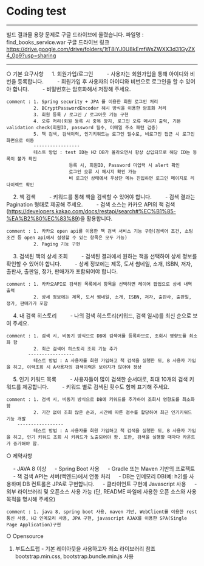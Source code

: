 # Coding test

**********************
빌드 결과물 
용량 문제로 구글 드라이브에 올렸습니다. 
파일명 : find_books_service.war
구글 드라이브 링크 
https://drive.google.com/drive/folders/1tT8iYJ0U8kEmfWsZWXX3d31GyZX4_0p9?usp=sharing

***********************


○ 기본 요구사항
　 1. 회원가입/로그인
　　  - 사용자는 회원가입을 통해 아이디와 비번을 등록합니다.
　　  - 회원가입 후 사용자의 아이디와 비번으로 로그인을 할 수 있어야 합니다.
　　  - 비밀번호는 암호화해서 저장해 주세요.
    
    comment : 1. Spring security + JPA 를 이용한 회원 로그인 처리
              2. BCryptPasswordEncoder 해시 방식을 이용한 암호화 처리
              3. 회원 등록 / 로그인 / 로그아웃 기능 구현
              4. 오류 처리(회원 등록 시 중복 방지, 로그인 오류 메시지 출력, 기본 validation check(회원ID, password 필수, 이메일 주소 패턴 검증)
              5. 책 검색, 검색이력, 인기키워드는 로그인 필수로, 비로그인 접근 시 로그인 화면으로 이동
              -----------------
              테스트 방법 : test ID는 H2 DB가 올라오면서 항상 삽입되므로 해당 ID는 등록이 불가 확인
                           등록 시, 회원ID, Password 미입력 시 alert 확인
                           로그인 오류 시 메시지 확인 가능
                           비 로그인 상태에서 우상단 메뉴 진입하면 로그인 페이지로 리다이렉트 확인

　 2. 책 검색
　　  - 키워드를 통해 책을 검색할 수 있어야 합니다.
　　  - 검색 결과는 Pagination 형태로 제공해 주세요.
　　  - 검색 소스는 카카오 API의 책 검색(https://developers.kakao.com/docs/restapi/search#%EC%B1%85-%EA%B2%80%EC%83%89)을 활용합니다.

    comment : 1. 카카오 open api를 이용한 책 검색 서비스 기능 구현(검색어 조건, 소팅 조건 등 open api에서 설정할 수 있는 항목은 모두 가능)
              2. Paging 기능 구현



　 3. 검색된 책의 상세 조회
　　  - 검색된 결과에서 원하는 책을 선택하여 상세 정보를 확인할 수 있어야 합니다.
　　  - 상세 정보에는 제목, 도서 썸네일, 소개, ISBN, 저자, 출판사, 출판일, 정가, 판매가가 포함되어야 합니다.

    comment : 1. 카카오API로 검색된 목록에서 항목을 선택하면 레이어 팝업으로 상세 내역 출력
              2. 상세 정보에는 제목, 도서 썸네일, 소개, ISBN, 저자, 출판사, 출판일, 정가, 판매가가 포함  


　 4. 내 검색 히스토리
　　  - 나의 검색 히스토리(키워드, 검색 일시)를 최신 순으로 보여 주세요.
    
    comment : 1. 검색 시, 비동기 방식으로 DB에 검색어를 등록하므로, 조회시 영향도를 최소화 함
              2. 최근 검색어 히스토리 조회 기능 추가
            -----------------
              테스트 방법 : A 사용자를 회원 가입하고 책 검색을 실행한 뒤, B 사용자 가입을 하고, 이력조회 시 A사용자의 검색이력은 보이지가 않아야 정상



　 5. 인기 키워드 목록
　　  - 사용자들이 많이 검색한 순서대로, 최대 10개의 검색 키워드를 제공합니다.
　　  - 키워드 별로 검색된 횟수도 함께 표기해 주세요.
    
    comment : 1. 검색 시, 비동기 방식으로 DB에 키워드를 추가하여 조회시 영향도를 최소화 함
              2. 기간 없이 조회 많은 순과, 시간에 따른 점수를 할당하여 최근 인기키워드 기능 개발
        -----------------
              테스트 방법 : A 사용자를 회원 가입하고 책 검색을 실행한 뒤, B 사용자 가입을 하고, 인기 키워드 조회 시 키워드가 노출되어야 함. 또한, 검색을 실행할 때마다 카운트가 증가해야 함.



○ 제약사항

　 - JAVA 8 이상
　 - Spring Boot 사용
　 - Gradle 또는 Maven 기반의 프로젝트 
　 - 책 검색 API는 서버(백엔드)에서 연동 처리
　 - DB는 인메모리 DB(예: h2)를 사용하며 DB 컨트롤은 JPA로 구현합니다.
　 - 클라이언트 구현에 Javascript 사용
　 - 외부 라이브러리 및 오픈소스 사용 가능 (단, README 파일에 사용한 오픈 소스와 사용 목적을 명시해 주세요)


    comment : 1. java 8, spring boot 사용, maven 기반, WebClient를 이용한 rest 통신 사용, H2 인메모리 사용, JPA 구현, javascript AJAX를 이용한 SPA(Single Page Application)구현



○ Opensource
1. 부트스트랩 - 기본 레이아웃을 사용하고자 최소 라이브러리 참조 bootstrap.min.css, bootstrap.bundle.min.js 사용
